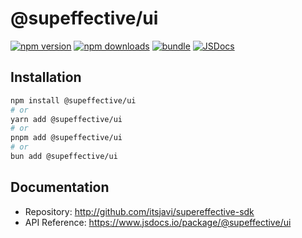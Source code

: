 # @supeffective/ui

[![npm version][npm-version-src]][npm-version-href]
[![npm downloads][npm-downloads-src]][npm-downloads-href] [![bundle][bundle-src]][bundle-href]
[![JSDocs][jsdocs-src]][jsdocs-href]

## Installation

```bash
npm install @supeffective/ui
# or
yarn add @supeffective/ui
# or
pnpm add @supeffective/ui
# or
bun add @supeffective/ui
```

## Documentation

- Repository: http://github.com/itsjavi/supereffective-sdk
- API Reference: https://www.jsdocs.io/package/@supeffective/ui

<!-- Badges -->

[npm-version-src]:
  https://img.shields.io/npm/v/@supeffective/ui?style=flat&colorA=18181B&colorB=F0DB4F
[npm-version-href]: https://npmjs.com/package/@supeffective/ui
[npm-downloads-src]:
  https://img.shields.io/npm/dm/@supeffective/ui?style=flat&colorA=18181B&colorB=F0DB4F
[npm-downloads-href]: https://npmjs.com/package/@supeffective/ui
[bundle-src]:
  https://img.shields.io/bundlephobia/minzip/@supeffective/ui?style=flat&colorA=18181B&colorB=F0DB4F
[bundle-href]: https://bundlephobia.com/result?p=@supeffective/ui
[jsdocs-src]:
  https://img.shields.io/badge/jsDocs.io-API%20Reference-18181B?style=flat&colorA=18181B&colorB=F0DB4F
[jsdocs-href]: https://www.jsdocs.io/package/@supeffective/ui
